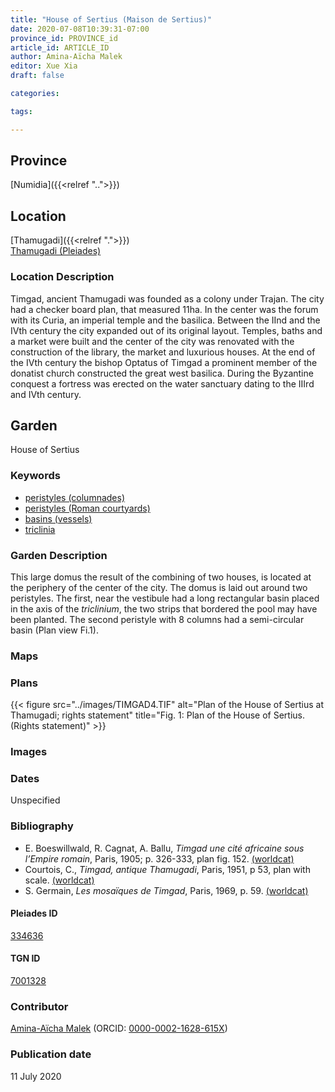 ```yaml
---
title: "House of Sertius (Maison de Sertius)"
date: 2020-07-08T10:39:31-07:00
province_id: PROVINCE_id
article_id: ARTICLE_ID
author: Amina-Aïcha Malek
editor: Xue Xia
draft: false

categories:

tags:

---
```


## Province
[Numidia]({{<relref "..">}})

## Location

[Thamugadi]({{<relref ".">}}) \
[Thamugadi (Pleiades)](https://pleiades.stoa.org/places/334636)

### Location Description

Timgad, ancient Thamugadi was founded as a colony under Trajan. The city had a checker board plan, that measured 11ha. In the center was the forum with its Curia, an imperial temple and the basilica. Between the IInd and the IVth century the city expanded out of its original layout. Temples, baths and a market were built and the center of the city was renovated with the construction of the library, the market and luxurious houses. At the end of the IVth century the bishop Optatus of Timgad a prominent member of the donatist church constructed the great west basilica. During the Byzantine conquest a fortress was erected on the water sanctuary dating to the IIIrd and IVth century.


<!-- LEAVE THIS BLANK FOR NOW -->

<!--## Sublocation-->

<!--
[AREA WITHIN LOCATION, LIKE “PALATINE HILL”](GEOREFERENCE LINK)
A sublocation is any area larger than an individual garden, but located within a location. I would always try to include a link to a controlled vocabulary here if possible. This ID may well be different from the Garden ID, e.g., Pompeii versus a Garden in one of the houses which has its own Pleiades ID.
-->

<!--### Sublocation Description-->

<!-- DESCRIPTION -->

## Garden
House of Sertius

### Keywords
- [peristyles (columnades)](http://vocab.getty.edu/page/aat/300004029)
- [peristyles (Roman courtyards)](http://vocab.getty.edu/page/aat/300080971)
- [basins (vessels)](http://vocab.getty.edu/page/aat/300045614)
- [triclinia](http://vocab.getty.edu/page/aat/300004359)

### Garden Description
This large domus the result of the combining of two houses, is located at the periphery of the center of the city. The domus is laid out around two peristyles. The first, near the vestibule had a long rectangular basin placed in the axis of the *triclinium*, the two strips that bordered the pool may have been planted. The second peristyle with 8 columns had a semi-circular basin (Plan view Fi.1).

### Maps

<!--
{{< figure src="IMG_URL" alt="ALT_TEXT" title="CAPTION" >}}
-->

### Plans
{{< figure src="../images/TIMGAD4.TIF" alt="Plan of the House of Sertius at Thamugadi; rights statement" title="Fig. 1: Plan of the House of Sertius. (Rights statement)" >}}
<!--
{{< figure src="IMG_URL" alt="ALT_TEXT" title="CAPTION" >}}
-->

### Images
<!--
{{< figure src="IMG_URL" alt="ALT_TEXT" title="CAPTION" >}}
-->

### Dates
Unspecified

### Bibliography
- E. Boeswillwald, R. Cagnat, A. Ballu, *Timgad une cité africaine sous l’Empire romain*, Paris, 1905; p. 326-333, plan fig. 152. [(worldcat)](http://www.worldcat.org/oclc/898850651)
- Courtois, C., *Timgad, antique Thamugadi*, Paris, 1951, p 53, plan with scale. [(worldcat)](http://www.worldcat.org/oclc/23396951)
- S. Germain, *Les mosaïques de Timgad*, Paris, 1969, p. 59. [(worldcat)](http://www.worldcat.org/oclc/643640586)

<!--#### Periodo ID-->

<!-- [PERIODO_ID](https://pleiades.stoa.org/places/PLEIADES_ID) -->

#### Pleiades ID

[334636](https://pleiades.stoa.org/places/334636)

#### TGN ID
[7001328](http://vocab.getty.edu/page/tgn/7001328)

### Contributor
[Amina-Aïcha Malek](link) (ORCID: [0000-0002-1628-615X](https://orcid.org/0000-0002-1628-615X))

### Publication date
11 July 2020

<!--### Related articles-->

<!-- Links to other related articles. Leave blank for now -->
